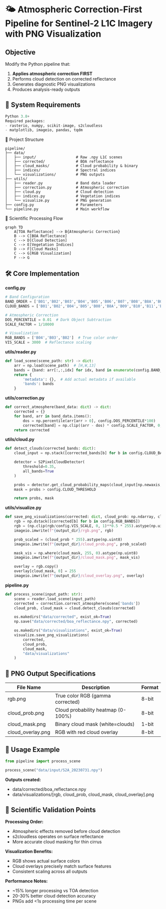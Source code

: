 # 🌤️ Atmospheric Correction-First Pipeline for Sentinel-2 L1C Imagery with PNG Visualization

## Objective
Modify the Python pipeline that:
1. **Applies atmospheric correction FIRST**
2. Performs cloud detection on corrected reflectance
3. Generates diagnostic PNG visualizations
4. Produces analysis-ready outputs

## 🔧 System Requirements
```python
Python 3.8+
Required packages:
- rasterio, numpy, scikit-image, s2cloudless
- matplotlib, imageio, pandas, tqdm
```

📁 Project Structure
```
pipeline/
├── data/
│   ├── input/                  # Raw .npy L1C scenes
│   ├── corrected/              # BOA reflectance
│   ├── cloud_masks/            # Cloud probability & binary
│   ├── indices/                # Spectral indices
│   └── visualizations/         # PNG outputs
├── utils/
│   ├── reader.py               # Band data loader
│   ├── correction.py           # Atmospheric correction
│   ├── cloud.py                # Cloud detection
│   ├── indices.py              # Vegetation indices
│   └── visualize.py            # PNG generation
├── config.py                   # Parameters
└── pipeline.py                 # Main workflow
```

🔄 Scientific Processing Flow
```mermaid
graph TD
    A[TOA Reflectance] --> B{Atmospheric Correction}
    B --> C[BOA Reflectance]
    C --> D[Cloud Detection]
    C --> E[Vegetation Indices]
    D --> F[Cloud Masks]
    C --> G[RGB Visualization]
    F --> G
```

## 🛠️ Core Implementation

**config.py**
```python
# Band Configuration
BAND_ORDER = ['B01','B02','B03','B04','B05','B06','B07','B08','B8A','B09','B10','B11','B12']
CLOUD_BANDS = ['B01','B02','B04','B05','B08','B8A','B09','B10','B11','B12']  # For s2cloudless

# Atmospheric Correction
DOS_PERCENTILE = 0.01  # Dark Object Subtraction
SCALE_FACTOR = 1/10000

# Visualization
RGB_BANDS = ['B04','B03','B02']  # True color order
VIS_SCALE = 3000  # Reflectance scaling
```

**utils/reader.py**
```python
def load_scene(scene_path: str) -> dict:
    arr = np.load(scene_path)  # [H,W,13]
    bands = {band: arr[:,:,idx] for idx, band in enumerate(config.BAND_ORDER)}
    return {
        'metadata': {},  # Add actual metadata if available
        'bands': bands
    }
```

**utils/correction.py**
```python
def correct_atmosphere(band_data: dict) -> dict:
    corrected = {}
    for band, arr in band_data.items():
        dos = np.percentile(arr[arr > 0], config.DOS_PERCENTILE*100)
        corrected[band] = np.clip((arr - dos) * config.SCALE_FACTOR, 0, None)
    return corrected
```

**utils/cloud.py**
```python
def detect_clouds(corrected_bands: dict):
    cloud_input = np.stack([corrected_bands[b] for b in config.CLOUD_BANDS], axis=-1)

    detector = S2PixelCloudDetector(
        threshold=0.35,
        all_bands=True
    )

    probs = detector.get_cloud_probability_maps(cloud_input[np.newaxis,...]).squeeze()
    mask = probs > config.CLOUD_THRESHOLD

    return probs, mask
```

**utils/visualize.py**
```python
def save_png_visualizations(corrected: dict, cloud_prob: np.ndarray, cloud_mask: np.ndarray, output_dir: str):
    rgb = np.dstack([corrected[b] for b in config.RGB_BANDS])
    rgb = (np.clip(rgb/config.VIS_SCALE, 0, 1)**0.5 * 255).astype(np.uint8)
    imageio.imwrite(f"{output_dir}/rgb.png", rgb)

    prob_scaled = (cloud_prob * 255).astype(np.uint8)
    imageio.imwrite(f"{output_dir}/cloud_prob.png", prob_scaled)

    mask_vis = np.where(cloud_mask, 255, 0).astype(np.uint8)
    imageio.imwrite(f"{output_dir}/cloud_mask.png", mask_vis)

    overlay = rgb.copy()
    overlay[cloud_mask, 0] = 255
    imageio.imwrite(f"{output_dir}/cloud_overlay.png", overlay)
```

**pipeline.py**
```python
def process_scene(input_path: str):
    scene = reader.load_scene(input_path)
    corrected = correction.correct_atmosphere(scene['bands'])
    cloud_prob, cloud_mask = cloud.detect_clouds(corrected)

    os.makedirs("data/corrected", exist_ok=True)
    np.save("data/corrected/boa_reflectance.npy", corrected)

    os.makedirs("data/visualizations", exist_ok=True)
    visualize.save_png_visualizations(
        corrected, 
        cloud_prob, 
        cloud_mask,
        "data/visualizations"
    )
```

## 📸 PNG Output Specifications

| File Name         | Description                           | Format  |
|-------------------|---------------------------------------|---------|
| rgb.png           | True color RGB (gamma corrected)      | 8-bit   |
| cloud_prob.png    | Cloud probability heatmap (0-100%)    | 8-bit   |
| cloud_mask.png    | Binary cloud mask (white=clouds)      | 1-bit   |
| cloud_overlay.png | RGB with red cloud overlay            | 8-bit   |

## 📝 Usage Example
```python
from pipeline import process_scene

process_scene("data/input/S2A_20230731.npy")
```

**Outputs created:**
- data/corrected/boa_reflectance.npy
- data/visualizations/[rgb, cloud_prob, cloud_mask, cloud_overlay].png

## 🧪 Scientific Validation Points

**Processing Order:**
- Atmospheric effects removed before cloud detection
- s2cloudless operates on surface reflectance
- More accurate cloud masking for thin cirrus

**Visualization Benefits:**
- RGB shows actual surface colors
- Cloud overlays precisely match surface features
- Consistent scaling across all outputs

**Performance Notes:**
- ~15% longer processing vs TOA detection
- 20-30% better cloud detection accuracy
- PNGs add <1s processing time per scene

